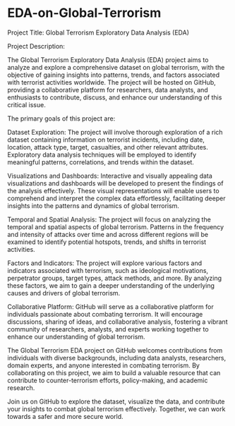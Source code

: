 # EDA-on-Global-Terrorism

Project Title: Global Terrorism Exploratory Data Analysis (EDA)

Project Description:

The Global Terrorism Exploratory Data Analysis (EDA) project aims to analyze and explore a comprehensive dataset on global terrorism, with the objective of gaining insights into patterns, trends, and factors associated with terrorist activities worldwide. The project will be hosted on GitHub, providing a collaborative platform for researchers, data analysts, and enthusiasts to contribute, discuss, and enhance our understanding of this critical issue.

The primary goals of this project are:

Dataset Exploration: The project will involve thorough exploration of a rich dataset containing information on terrorist incidents, including date, location, attack type, target, casualties, and other relevant attributes. Exploratory data analysis techniques will be employed to identify meaningful patterns, correlations, and trends within the dataset.

Visualizations and Dashboards: Interactive and visually appealing data visualizations and dashboards will be developed to present the findings of the analysis effectively. These visual representations will enable users to comprehend and interpret the complex data effortlessly, facilitating deeper insights into the patterns and dynamics of global terrorism.

Temporal and Spatial Analysis: The project will focus on analyzing the temporal and spatial aspects of global terrorism. Patterns in the frequency and intensity of attacks over time and across different regions will be examined to identify potential hotspots, trends, and shifts in terrorist activities.

Factors and Indicators: The project will explore various factors and indicators associated with terrorism, such as ideological motivations, perpetrator groups, target types, attack methods, and more. By analyzing these factors, we aim to gain a deeper understanding of the underlying causes and drivers of global terrorism.

Collaborative Platform: GitHub will serve as a collaborative platform for individuals passionate about combating terrorism. It will encourage discussions, sharing of ideas, and collaborative analysis, fostering a vibrant community of researchers, analysts, and experts working together to enhance our understanding of global terrorism.

The Global Terrorism EDA project on GitHub welcomes contributions from individuals with diverse backgrounds, including data analysts, researchers, domain experts, and anyone interested in combating terrorism. By collaborating on this project, we aim to build a valuable resource that can contribute to counter-terrorism efforts, policy-making, and academic research.

Join us on GitHub to explore the dataset, visualize the data, and contribute your insights to combat global terrorism effectively. Together, we can work towards a safer and more secure world.
